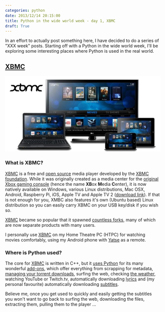 ```yaml
---
categories: python
date: 2013/12/14 20:15:00
title: Python in the wide world week - day 1, XBMC
draft: True
---
```


In an effort to actually post something here, I have decided to do a series of
"XXX week" posts. Starting off with a Python in the wide world week, I'll be
exploring some interesting places where Python is used in the real world.

## [XBMC]

<a href="http://xbmc.org/about/"><img src="/images/xbmc_about.jpg" alt="XBMC"></a>

### What is XBMC?

[XBMC] is a free and [open source](https://github.com/xbmc/xbmc) media player
developed by the [XBMC foundation](http://xbmc.org/about/xbmc-foundation/).
While it was originally created as a media center for the [original Xbox gaming
console](http://en.wikipedia.org/wiki/Xbox) (hence the name **XB**ox **M**edia
**C**enter), it is now natively available on Windows, various Linux
distributions, Mac OSX, Android, Raspberry Pi, iOS, Apple TV and Apple TV 2
([download link](http://xbmc.org/download/)). If that is not enough for you,
XMBC also features it's own (Ubuntu based) Linux distribution so you can easily
carry XBMC on your USB key/disk if you wish so.

[XBMC] became so popular that it spawned [countless
forks](http://wiki.xbmc.org/index.php?title=Third-party_forks_and_derivatives),
many of which are now separate products with many users.

I personally use [XBMC] on my Home Theatre PC (HTPC) for watching movies
comfortably, using my Android phone with
[Yatse](https://play.google.com/store/apps/details?id=org.leetzone.android.yatsewidgetfree&hl=en)
as a remote.

### Where is Python used?

The core for [XBMC] is written in C++, but it [uses
Python](http://wiki.xbmc.org/index.php?title=Python_development) for its many
wonderful [add-ons](http://addons.xbmc.org/), which offer everything from
scrapping for metadata, [managing your torrent
downloads](http://addons.xbmc.org/show/plugin.program.utorrent/), surfing the
web, checking [the weather](http://addons.xbmc.org/category/weather/), watching
YouTube or Twitch.tv, automatically downloading
[lyrics](http://addons.xbmc.org/category/lyrics/) and (my personal favourite)
automatically downloading
[subtitles](http://addons.xbmc.org/show/script.xbmc.subtitles/).

Believe me, once you get used to quickly and easily getting the subtitles you
won't want to go back to surfing the web, downloading the files, extracting
them, pulling them to the player ...

[XBMC]: http://xbmc.org/
